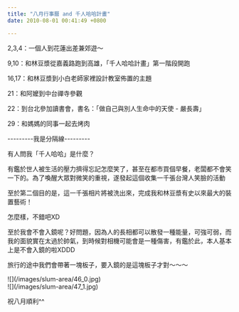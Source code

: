 ```yaml
---
title: "八月行事曆 and 千人哈哈計畫"
date: 2010-08-01 00:41:49 +0800

---
```

<p>2,3,4：一個人到花蓮出差兼郊遊～</p><p>9,10：和林豆漿從嘉義路跑到高雄，「千人哈哈計畫」第一階段開跑</p><p>16,17：和林豆漿到小白老師家裡設計教室佈置的主題</p><p>21：和阿嬤到中台禪寺參觀</p><p>22：到台北參加讀書會，書名：「做自己與別人生命中的天使 - 嚴長壽」</p><p>29：和媽媽的同事一起去烤肉</p><p>---------我是分隔線---------</p><p>有人問我「千人哈哈」是什麼？</p><p>有鑑於世人被生活的壓力擠得忘記怎麼笑了，甚至在都市買個早餐，老闆都不會笑一下的。為了喚醒大眾對微笑的重視，遂發起這個收集一千張台灣人笑臉的活動</p><p>至於第二個目的是，這一千張相片將被洗出來，完成我和林豆漿有史以來最大的裝置藝術！</p><p>怎麼樣，不錯吧XD</p><p>至於我會不會入鏡呢？好問題，因為人的長相都可以散發一種能量，可強可弱，而我的面貌實在太過於帥氣，到時候對相機可能會是一種傷害，有鑑於此，本人基本上是不會入鏡的啦XDDD</p><p>旅行的途中我們會帶著一塊板子，要入鏡的是這塊板子才對～～～</p><p>![](/images/slum-area/46_0.jpg)<br />![](/images/slum-area/47_1.jpg)</p><p>祝八月順利^^</p>

